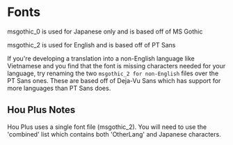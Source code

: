 # Fonts

msgothic_0 is used for Japanese only and is based off of MS Gothic

msgothic_2 is used for English and is based off of PT Sans

If you're developing a translation into a non-English language like Vietnamese and you find that the font is missing characters needed for your language, try renaming the two `msgothic_2 for non-English` files over the PT Sans ones.  These are based off of Deja-Vu Sans which has support for more languages than PT Sans does.

## Hou Plus Notes

Hou Plus uses a single font file (msgothic_2). You will need to use the 'combined' list which contains both 'OtherLang' and Japanese characters.